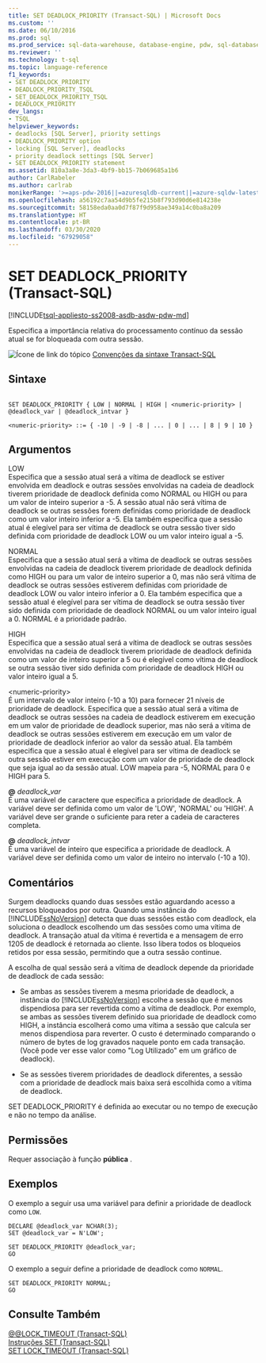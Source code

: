 ```yaml
---
title: SET DEADLOCK_PRIORITY (Transact-SQL) | Microsoft Docs
ms.custom: ''
ms.date: 06/10/2016
ms.prod: sql
ms.prod_service: sql-data-warehouse, database-engine, pdw, sql-database
ms.reviewer: ''
ms.technology: t-sql
ms.topic: language-reference
f1_keywords:
- SET DEADLOCK_PRIORITY
- DEADLOCK_PRIORITY_TSQL
- SET_DEADLOCK_PRIORITY_TSQL
- DEADLOCK_PRIORITY
dev_langs:
- TSQL
helpviewer_keywords:
- deadlocks [SQL Server], priority settings
- DEADLOCK_PRIORITY option
- locking [SQL Server], deadlocks
- priority deadlock settings [SQL Server]
- SET DEADLOCK_PRIORITY statement
ms.assetid: 810a3a8e-3da3-4bf9-bb15-7b069685a1b6
author: CarlRabeler
ms.author: carlrab
monikerRange: '>=aps-pdw-2016||=azuresqldb-current||=azure-sqldw-latest||>=sql-server-2016||=sqlallproducts-allversions||>=sql-server-linux-2017||=azuresqldb-mi-current'
ms.openlocfilehash: a56192c7aa54d9b5fe215b8f793d90d6e814238e
ms.sourcegitcommit: 58158eda0aa0d7f87f9d958ae349a14c0ba8a209
ms.translationtype: HT
ms.contentlocale: pt-BR
ms.lasthandoff: 03/30/2020
ms.locfileid: "67929058"
---
```

# <a name="set-deadlock_priority-transact-sql"></a>SET DEADLOCK_PRIORITY (Transact-SQL)
[!INCLUDE[tsql-appliesto-ss2008-asdb-asdw-pdw-md](../../includes/tsql-appliesto-ss2008-all-md.md)]

  Especifica a importância relativa do processamento contínuo da sessão atual se for bloqueada com outra sessão.  
  
 ![Ícone de link do tópico](../../database-engine/configure-windows/media/topic-link.gif "Ícone de link do tópico") [Convenções da sintaxe Transact-SQL](../../t-sql/language-elements/transact-sql-syntax-conventions-transact-sql.md)  
  
## <a name="syntax"></a>Sintaxe  
  
```  
  
SET DEADLOCK_PRIORITY { LOW | NORMAL | HIGH | <numeric-priority> | @deadlock_var | @deadlock_intvar }  
  
<numeric-priority> ::= { -10 | -9 | -8 | ... | 0 | ... | 8 | 9 | 10 }  
```  
  
## <a name="arguments"></a>Argumentos  
 LOW  
 Especifica que a sessão atual será a vítima de deadlock se estiver envolvida em deadlock e outras sessões envolvidas na cadeia de deadlock tiverem prioridade de deadlock definida como NORMAL ou HIGH ou para um valor de inteiro superior a -5. A sessão atual não será vítima de deadlock se outras sessões forem definidas como prioridade de deadlock como um valor inteiro inferior a -5. Ela também especifica que a sessão atual é elegível para ser vítima de deadlock se outra sessão tiver sido definida com prioridade de deadlock LOW ou um valor inteiro igual a -5.  
  
 NORMAL  
 Especifica que a sessão atual será a vítima de deadlock se outras sessões envolvidas na cadeia de deadlock tiverem prioridade de deadlock definida como HIGH ou para um valor de inteiro superior a 0, mas não será vítima de deadlock se outras sessões estiverem definidas com prioridade de deadlock LOW ou valor inteiro inferior a 0. Ela também especifica que a sessão atual é elegível para ser vítima de deadlock se outra sessão tiver sido definida com prioridade de deadlock NORMAL ou um valor inteiro igual a 0. NORMAL é a prioridade padrão.  
  
 HIGH  
 Especifica que a sessão atual será a vítima de deadlock se outras sessões envolvidas na cadeia de deadlock tiverem prioridade de deadlock definida como um valor de inteiro superior a 5 ou é elegível como vítima de deadlock se outra sessão tiver sido definida com prioridade de deadlock HIGH ou valor inteiro igual a 5.  
  
 \<numeric-priority>  
 É um intervalo de valor inteiro (-10 a 10) para fornecer 21 níveis de prioridade de deadlock. Especifica que a sessão atual será a vítima de deadlock se outras sessões na cadeia de deadlock estiverem em execução em um valor de prioridade de deadlock superior, mas não será a vítima de deadlock se outras sessões estiverem em execução em um valor de prioridade de deadlock inferior ao valor da sessão atual. Ela também especifica que a sessão atual é elegível para ser vítima de deadlock se outra sessão estiver em execução com um valor de prioridade de deadlock que seja igual ao da sessão atual. LOW mapeia para -5, NORMAL para 0 e HIGH para 5.  
  
 **@** *deadlock_var*  
 É uma variável de caractere que especifica a prioridade de deadlock. A variável deve ser definida como um valor de 'LOW', 'NORMAL' ou 'HIGH'. A variável deve ser grande o suficiente para reter a cadeia de caracteres completa.  
  
 **@** *deadlock_intvar*  
 É uma variável de inteiro que especifica a prioridade de deadlock. A variável deve ser definida como um valor de inteiro no intervalo (-10 a 10).  
  
## <a name="remarks"></a>Comentários  
 Surgem deadlocks quando duas sessões estão aguardando acesso a recursos bloqueados por outra. Quando uma instância do [!INCLUDE[ssNoVersion](../../includes/ssnoversion-md.md)] detecta que duas sessões estão com deadlock, ela soluciona o deadlock escolhendo um das sessões como uma vítima de deadlock. A transação atual da vítima é revertida e a mensagem de erro 1205 de deadlock é retornada ao cliente. Isso libera todos os bloqueios retidos por essa sessão, permitindo que a outra sessão continue.  
  
 A escolha de qual sessão será a vítima de deadlock depende da prioridade de deadlock de cada sessão:  
  
-   Se ambas as sessões tiverem a mesma prioridade de deadlock, a instância do [!INCLUDE[ssNoVersion](../../includes/ssnoversion-md.md)] escolhe a sessão que é menos dispendiosa para ser revertida como a vítima de deadlock. Por exemplo, se ambas as sessões tiverem definido sua prioridade de deadlock como HIGH, a instância escolherá como uma vítima a sessão que calcula ser menos dispendiosa para reverter. O custo é determinado comparando o número de bytes de log gravados naquele ponto em cada transação. (Você pode ver esse valor como "Log Utilizado" em um gráfico de deadlock).
  
-   Se as sessões tiverem prioridades de deadlock diferentes, a sessão com a prioridade de deadlock mais baixa será escolhida como a vítima de deadlock.  
  
 SET DEADLOCK_PRIORITY é definida ao executar ou no tempo de execução e não no tempo da análise.  
  
## <a name="permissions"></a>Permissões  
 Requer associação à função **pública** .  
  
## <a name="examples"></a>Exemplos  
 O exemplo a seguir usa uma variável para definir a prioridade de deadlock como `LOW`.  
  
```  
DECLARE @deadlock_var NCHAR(3);  
SET @deadlock_var = N'LOW';  
  
SET DEADLOCK_PRIORITY @deadlock_var;  
GO  
```  
  
 O exemplo a seguir define a prioridade de deadlock como `NORMAL`.  
  
```  
SET DEADLOCK_PRIORITY NORMAL;  
GO  
```  
  
## <a name="see-also"></a>Consulte Também  
 [@@LOCK_TIMEOUT &#40;Transact-SQL&#41;](../../t-sql/functions/lock-timeout-transact-sql.md)   
 [Instruções SET &#40;Transact-SQL&#41;](../../t-sql/statements/set-statements-transact-sql.md)   
 [SET LOCK_TIMEOUT &#40;Transact-SQL&#41;](../../t-sql/statements/set-lock-timeout-transact-sql.md)  
  
  
